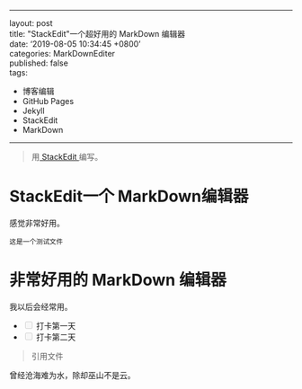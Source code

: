 <hr>
<p>layout: post<br>
title: "StackEdit"一个超好用的 MarkDown 编辑器<br>
date: ‘2019-08-05 10:34:45 +0800’<br>
categories: MarkDownEditer<br>
published: false<br>
tags:</p>
<ul>
<li>博客编辑</li>
<li>GitHub Pages</li>
<li>Jekyll</li>
<li>StackEdit</li>
<li>MarkDown</li>
</ul>
<hr>
<blockquote>
<p>用<a href="https://stackedit.io/"> StackEdit </a> 编写。</p>
</blockquote>
<h1 id="stackedit一个-markdown编辑器">StackEdit一个 MarkDown编辑器</h1>
<p>感觉非常好用。</p>
<pre><code>这是一个测试文件
</code></pre>
<h1 id="非常好用的-markdown-编辑器">非常好用的 MarkDown 编辑器</h1>
<p>我以后会经常用。</p>
<ul>
<li class="task-list-item"><input type="checkbox" class="task-list-item-checkbox" disabled=""> 打卡第一天</li>
<li class="task-list-item"><input type="checkbox" class="task-list-item-checkbox" disabled=""> 打卡第二天</li>
</ul>
<blockquote>
<p>引用文件</p>
</blockquote>
<p>曾经沧海难为水，除却巫山不是云。</p>

